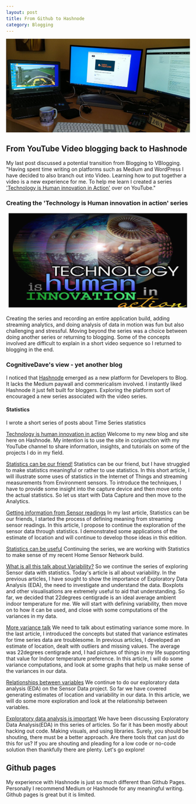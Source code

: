 ```yaml
---
layout: post
title: From Github to Hashnode
category: Blogging
---
```


![David writing](/images/writing.jpg)


## From YouTube Video blogging back to Hashnode
My last post discussed a potential transition from Blogging to VBlogging. "Having spent time writing on platforms such as Medium and WordPress I have decided to also branch out into Video. Learning how to put together a video is a new experience for me.  To help me learn I created a series ['Technology is Human innovation in Action'](https://www.youtube.com/channel/UCjKfduR7k-TQI0MJl209k2A) over on YouTube." 

### Creating the 'Technology is Human innovation in action' series
![Technology in action series art work](/images/techInAction.png)

Creating the series and recording an entire application build,  adding streaming analytics,  and doing analysis of data in motion was fun but also challenging and stressful.  Moving beyond the series was a choice between doing another series or returning to blogging.   Some of the concepts involved are difficult to explain in a short video sequence so I returned to blogging in the end.

### CognitiveDave's view - yet another blog
I noticed that [Hashnode](https://cognitivedave.hashnode.dev/) emerged as a new platform for Developers to Blog.  It lacks the Medium paywall and commericalism involved.  I instantly liked Hashnode it just felt built for bloggers.  Exploring the platform sort of encouraged a new series associated with the video series.

#### Statistics
I wrote a short series of posts about Time Series statistics

[Technology is human innovation in action](https://cognitivedave.hashnode.dev/technology-is-human-innovation-in-action-cke35vx3l017igws1g4uffgvw)
Welcome to my new blog and site here on Hashnode. My intention is to use the site in conjunction with my YouTube channel to share information, insights, and tutorials on some of the projects I do in my field.

[Statistics can be our friend!](https://cognitivedave.hashnode.dev/statistics-can-be-our-friend-cke74tpk801anyjs16kjza58w)
Statistics can be our friend, but I have struggled to make statistics meaningful or rather to use statistics. In this short article, I will illustrate some uses of statistics in the Internet of Things and streaming measurements from Environment sensors. To introduce the techniques, I have to provide some insight into the capture device and then move onto the actual statistics. So let us start with Data Capture and then move to the Analytics.

[Getting information from Sensor readings](https://cognitivedave.hashnode.dev/getting-information-from-sensor-readings-ckefk64xc01d198s1bwsihlp3)
In my last article, Statistics can be our friends, I started the process of defining meaning from streaming sensor readings. In this article, I propose to continue the exploration of the sensor data through statistics. I demonstrated some applications of the estimate of location and will continue to develop those ideas in this edition.

[Statistics can be useful](https://cognitivedave.hashnode.dev/statistics-can-be-useful-ckefug7a7005yo5s16tdjfbv5)
Continuing the series, we are working with Statistics to make sense of my recent Home Sensor Network build.

[What is all this talk about Variability?](https://cognitivedave.hashnode.dev/what-is-all-this-talk-about-variability-ckegx979m01ch42s12ofeadd5)
So we continue the series of exploring Sensor data with statistics. Today's article is all about variability. In the previous articles, I have sought to show the importance of Exploratory Data Analysis (EDA), the need to investigate and understand the data. Boxplots and other visualisations are extremely useful to aid that understanding. So far, we decided that 22degrees centigrade is an ideal average ambient indoor temperature for me. We will start with defining variability, then move on to how it can be used, and close with some computations of the variances in my data.

[More variance talk](https://cognitivedave.hashnode.dev/more-variance-talk-ckeipisz100iymts1bnjmcsph)
We need to talk about estimating variance some more. In the last article, I introduced the concepts but stated that variance estimates for time series data are troublesome. In previous articles, I developed an estimate of location, dealt with outliers and missing values. The average was 22degrees centigrade and, I had pictures of things in my life supporting that value for Indoor temperature preference. In this article, I will do some variance computations, and look at some graphs that help us make sense of the variances in our data.

[Relationships between variables](https://cognitivedave.hashnode.dev/relationships-between-variables-ckeixdfxm003f1vs1h0nma5mb)
We continue to do our exploratory data analysis (EDA) on the Sensor Data project. So far we have covered generating estimates of location and variability in our data. In this article, we will do some more exploration and look at the relationship between variables.

[Exploratory data analysis is important](https://cognitivedave.hashnode.dev/exploratory-data-analysis-is-important-ckejy6ld7007wh9s17gujeb39)
We have been discussing Exploratory Data Analysis(EDA) in this series of articles. So far it has been mostly about hacking out code. Making visuals, and using libraries. Surely, you should be shouting, there must be a better approach. Are there tools that can just do this for us? If you are shouting and pleading for a low code or no-code solution then thankfully there are plenty. Let's go explore!


## Github pages
My experience with Hashnode is just so much different than Github Pages.  Personally I recommend Medium or Hashnode for any meaningful writing.  Github pages is great but it is limited.




